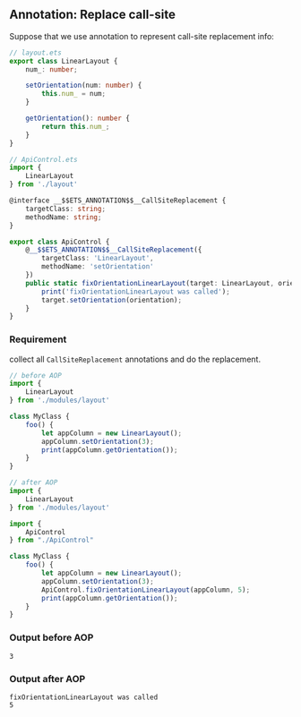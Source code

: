 
## Annotation: Replace call-site
Suppose that we use annotation to represent call-site replacement info:

```ts
// layout.ets
export class LinearLayout {
    num_: number;

    setOrientation(num: number) {
        this.num_ = num;
    }

    getOrientation(): number {
        return this.num_;
    }
}

// ApiControl.ets
import {
    LinearLayout
} from './layout'

@interface __$$ETS_ANNOTATION$$__CallSiteReplacement {
    targetClass: string;
    methodName: string;
}

export class ApiControl {
    @__$$ETS_ANNOTATION$$__CallSiteReplacement({
        targetClass: 'LinearLayout',
        methodName: 'setOrientation'
    })
    public static fixOrientationLinearLayout(target: LinearLayout, orientation: number) {
        print('fixOrientationLinearLayout was called');
        target.setOrientation(orientation);
    }
}

```
### Requirement

collect all `CallSiteReplacement` annotations and do the replacement.
```ts
// before AOP
import {
    LinearLayout
} from './modules/layout'

class MyClass {
    foo() {
        let appColumn = new LinearLayout();
        appColumn.setOrientation(3);
        print(appColumn.getOrientation());
    }
}

// after AOP
import {
    LinearLayout
} from './modules/layout'

import {
    ApiControl
} from "./ApiControl"

class MyClass {
    foo() {
        let appColumn = new LinearLayout();
        appColumn.setOrientation(3);
        ApiControl.fixOrientationLinearLayout(appColumn, 5);
        print(appColumn.getOrientation());
    }
}
```

### Output before AOP
```
3
```

### Output after AOP
```
fixOrientationLinearLayout was called
5
```
